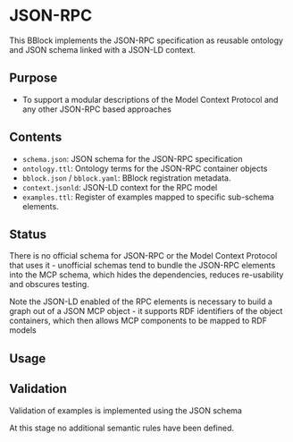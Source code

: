 # JSON-RPC

This BBlock implements the JSON-RPC specification as reusable ontology and JSON schema linked with a JSON-LD context.


## Purpose

- To support a modular descriptions of the Model Context Protocol and any other JSON-RPC based approaches

## Contents

- `schema.json`: JSON schema for the JSON-RPC specification
- `ontology.ttl`: Ontology terms for the JSON-RPC container objects
- `bblock.json` / `bblock.yaml`: BBlock registration metadata.
- `context.jsonld`: JSON-LD context for the RPC model
- `examples.ttl`:  Register of examples mapped to specific sub-schema elements.

## Status

There is no official schema for JSON-RPC or the Model Context Protocol that uses it - unofficial schemas tend to bundle the JSON-RPC elements into the MCP schema, which hides the dependencies, reduces re-usability and obscures testing.

Note the JSON-LD enabled of the RPC elements is necessary to build a graph out of a JSON MCP object - it supports RDF identifiers of the object containers, which then allows MCP components to be mapped to RDF models

## Usage


## Validation

Validation of examples is implemented using the JSON schema

At this stage no additional semantic rules have been defined.